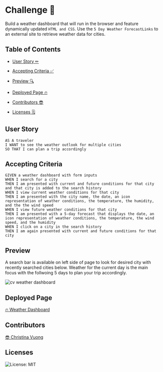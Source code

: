 # Challenge 📝

Build a weather dashboard that will run in the browser and feature dynamically updated ```HTML and CSS```. Use the ```5 Day Weather ForecastLinks``` to an external site to retrieve weather data for cities.

## Table of Contents
- [User Story ✏](#user-story)

- [Accepting Criteria ✅](#accepting-criteria)

- [Preview 🔍](#preview)

- [Deployed Page 🔥](#deployed-page)

- [Contributors 😎](#contributors)

- [Licenses 🗒](#licenses)


## User Story
```
AS A traveler
I WANT to see the weather outlook for multiple cities
SO THAT I can plan a trip accordingly
```



## Accepting Criteria

```
GIVEN a weather dashboard with form inputs
WHEN I search for a city
THEN I am presented with current and future conditions for that city and that city is added to the search history
WHEN I view current weather conditions for that city
THEN I am presented with the city name, the date, an icon representation of weather conditions, the temperature, the humidity, and the the wind speed
WHEN I view future weather conditions for that city
THEN I am presented with a 5-day forecast that displays the date, an icon representation of weather conditions, the temperature, the wind speed, and the humidity
WHEN I click on a city in the search history
THEN I am again presented with current and future conditions for that city
```


## Preview

A search bar is available on left side of page to look for desired city with recently searched cities below. Weather for the current day is the main focus with the follwoing 5 days to plan your trip accordingly.

![cv weather dashboard](https://user-images.githubusercontent.com/116984891/221329419-11b36bea-705a-4361-a079-bbd5fb72016b.png)

## Deployed Page
[ 🔥 Weather Dashboard ](https://ccvuong.github.io/Your-Weekly-Weather/)

## Contributors
[😎 Christina Vuong ](https://github.com/ccvuong)

## Licenses
![License: MIT](https://img.shields.io/badge/License-MIT-yellow.svg)
